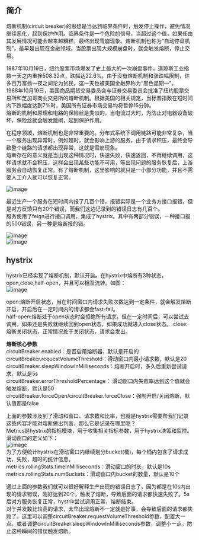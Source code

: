 ## 简介   
熔断机制(circuit breaker)的思想是当达到临界条件时，触发停止操作，避免情况继续恶化，起到保护作用。临界条件是一个危险的信号，当超过这个值，如果任由其发展情况可能会越来越糟糕，最终出现雪崩现象。熔断机制也称为“自动停盘机制”，最早是出现在金融领域，当股票出现大规模崩盘时，就会触发熔断，停止交易。    

1987年10月19日，纽约股票市场爆发了史上最大的一次崩盘事件，道琼斯工业指数一天之内重挫508.32点，跌幅达22.6%，由于没有熔断机制和涨跌幅限制，许多百万富翁一夜之间沦为贫民，这一天也被美国金融界称为“黑色星期一”。   
1988年10月19日，美国商品期货交易委员会与证券交易委员会批准了纽约股票交易所和芝加哥商业交易所的熔断机制。根据美国的相关规定，当标普指数在短时间内下跌幅度达到7%时，美国所有证券市场交易均将暂停15分钟。  
熔断的机制和原理和电路的保险丝是类似的，当电流过大时，为防止对电器设备破坏，保险丝就会触发跳闸，起到保护作用。  

在程序领域，熔断机制也是非常重要的。分布式系统下调用链路可能非常复杂，当一个服务出现异常时，例如超时，就会影响上游的服务，由于请求积压，最终会导致整个链路的请求都出现异常，这就是雪崩现象。  
熔断存在的意义就是当出现这种情况时，快速失败，快速返回，不再继续调用，这样请求就不会积压，这样会出现某些功能不可用，等出现问题的服务恢复后，上游服务会自动恢复正常。有了熔断机制，这里影响的就只是一小部分功能，并且不需要人工介入就可以恢复正常。  

![image]()   

最近生产一个服务在短时间内报了几百个错，报错实际是一个业务方接口报错，但是对方反馈只有20个错误，而我们这边记录到的错误日志有几百个。  
服务使用了feign进行接口调用，集成了hystrix。其中有两部分错误，一种接口报的500错误，另一种是熔断报的错。   

![image]()  
![image]()  

## hystrix   
hystrix已经实现了熔断机制，默认开启。在hystrix中熔断有3种状态，open,close,half-open，并且可以相互流转。如图：  
![image]()  

open:熔断开启状态，当在时间窗口内请求失败次数达到一定条件，就会触发熔断开启，开启后在一定时间内的请求都会fast-fail。  
half-open:熔断处于open状态时会拒绝所有请求，但在一定时间后，可以尝试去调用，如果还是失败就继续回到open状态，如果成功就进入close状态。
close:熔断关闭状态，正常情况处于关闭状态，请求会发出。  

**熔断核心参数**   
circuitBreaker.enabled：是否启用熔断器，默认是开启的  
circuitBreaker.requestVolumeThreshold：滑动窗口内最小请求数，默认是20  
circuitBreaker.sleepWindowInMilliseconds：熔断开启时，多久后重新尝试请求，默认是5s  
circuitBreaker.errorThresholdPercentage： 滑动窗口内失败率达到这个值就会触发熔断，默认是50  
circuitBreaker.forceOpen/circuitBreaker.forceClose：强制开启/关闭熔断，默认值都是false   

上面的参数涉及到了滑动和窗口、请求数和比率，也就是hystrix需要帮我们记录这些内容才能对熔断做出判断，那么它是记录在哪里呢？  
Metrics是hystrix的指标模块，用于收集相关指标参数，用于hystrix决策和监控。  
滑动窗口的定义如下：  
![image]()   
为了方便统计hystrix在滑动窗口内继续划分bucket(桶)，每个桶内包含了请求成功，失败，超时的统计信息。     
metrics.rollingStats.timeInMilliseconds：滑动窗口的时长，默认是10s  
metrics.rollingStats.numBuckets：滑动窗口内bucket的数量，默认是10个   

通过上面的参数我们就可以很好解释生产出现的错误日志了，因为都是在10s内出现的请求错误，刚好达到20个，触发了熔断，导致后面的请求都快速失败了。5s后对方服务恢复正常，hystrix尝试调用正常，熔断结束。   
对于并发数比较高的请求，太早出现熔断不一定就是好事，会导致后面的请求都失败了。这里可以调整circuitBreaker.requestVolumeThreshold参数，配置大一点，或者调整circuitBreaker.sleepWindowInMilliseconds参数，调整小一点，防止这种瞬间的错误触发熔断。  




